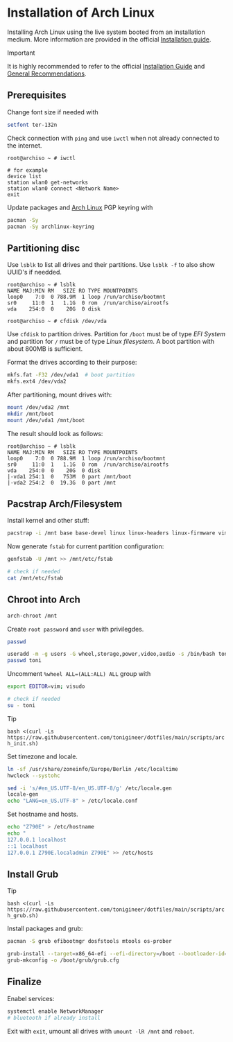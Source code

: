 # Installation of Arch Linux

Installing Arch Linux using the live system booted from an installation medium. More information are provided in the official [Installation guide](https://wiki.archlinux.org/title/installation_guide).

> [!IMPORTANT]
> It is highly recommended to refer to the official [Installation Guide](https://wiki.archlinux.org/title/installation_guide) and [General Recommendations](https://wiki.archlinux.org/title/General_recommendations).

## Prerequisites

Change font size if needed with

```bash
setfont ter-132n
```

Check connection with `ping` and use `iwctl` when not already connected to the internet.

```
root@archiso ~ # iwctl

# for example
device list
station wlan0 get-networks
station wlan0 connect <Network Name>
exit
```

Update packages and [Arch Linux](https://archlinux.org/) PGP keyring with

```bash
pacman -Sy
pacman -Sy archlinux-keyring
```

## Partitioning disc

Use `lsblk` to list all drives and their partitions. Use `lsblk -f` to also show UUID's if needded.

```
root@archiso ~ # lsblk
NAME MAJ:MIN RM   SIZE RO TYPE MOUNTPOINTS
loop0    7:0  0 788.9M  1 loop /run/archiso/bootmnt
sr0     11:0  1   1.1G  0 rom  /run/archiso/airootfs
vda    254:0  0    20G  0 disk

root@archiso ~ # cfdisk /dev/vda
```

Use `cfdisk` to partition drives. Partition for `/boot` must be of type *EFI System* and partition for `/` must be of type *Linux filesystem*. A boot partition with about 800MB is sufficient.

Format the drives according to their purpose:

```bash
mkfs.fat -F32 /dev/vda1  # boot partition
mkfs.ext4 /dev/vda2
```

After partitioning, mount drives with:

```bash 
mount /dev/vda2 /mnt
mkdir /mnt/boot
mount /dev/vda1 /mnt/boot
```

The result should look as follows:

```
root@archiso ~ # lsblk
NAME MAJ:MIN RM   SIZE RO TYPE MOUNTPOINTS
loop0    7:0  0 788.9M  1 loop /run/archiso/bootmnt
sr0     11:0  1   1.1G  0 rom  /run/archiso/airootfs
vda    254:0  0    20G  0 disk
|-vda1 254:1  0   753M  0 part /mnt/boot
|-vda2 254:2  0  19.3G  0 part /mnt
```

## Pacstrap Arch/Filesystem

Install kernel and other stuff:

```bash
pacstrap -i /mnt base base-devel linux linux-headers linux-firmware vim git sudo networkmanager
```

Now generate `fstab` for current partition configuration:

```bash
genfstab -U /mnt >> /mnt/etc/fstab

# check if needed
cat /mnt/etc/fstab
```

## Chroot into Arch

```bash
arch-chroot /mnt
```

Create `root password` and `user` with privilegdes.

```bash
passwd

useradd -m -g users -G wheel,storage,power,video,audio -s /bin/bash toni
passwd toni
```

Uncomment `%wheel ALL=(ALL:ALL) ALL` group with

```bash
export EDITOR=vim; visudo

# check if needed
su - toni
```

> [!TIP]
> `bash <(curl -Ls https://raw.githubusercontent.com/tonigineer/dotfiles/main/scripts/arch_init.sh)`

Set timezone and locale.

```bash
ln -sf /usr/share/zoneinfo/Europe/Berlin /etc/localtime
hwclock --systohc

sed -i 's/#en_US.UTF-8/en_US.UTF-8/g' /etc/locale.gen
locale-gen
echo "LANG=en_US.UTF-8" > /etc/locale.conf
```

Set hostname and hosts.

```bash
echo "Z790E" > /etc/hostname
echo "
127.0.0.1 localhost
::1 localhost
127.0.0.1 Z790E.localadmin Z790E" >> /etc/hosts
```

## Install Grub

> [!TIP]
> `bash <(curl -Ls https://raw.githubusercontent.com/tonigineer/dotfiles/main/scripts/arch_grub.sh)`

Install packages and grub:

```bash
pacman -S grub efibootmgr dosfstools mtools os-prober

grub-install --target=x86_64-efi --efi-directory=/boot --bootloader-id=GRUB
grub-mkconfig -o /boot/grub/grub.cfg 
```

## Finalize

Enabel services:

```bash
systemctl enable NetworkManager
# bluetooth if already install 
```

Exit with `exit`, umount all drives with `umount -lR /mnt` and `reboot`.
